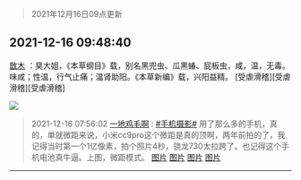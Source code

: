 > 2021年12月16日09点更新
<link rel="stylesheet" href="https://cdn.jsdelivr.net/gh/taotie6/sampleJSON@main/css/photo_show.css">
<meta name="referrer" content="no-referrer" />


 ## 2021-12-16 09:48:40 

 [㪚木](https://www.coolapk.com/feed/32158551?shareKey=YjU5OTE5OTY1OGYyNjFiYTliMDU~) ：臭大姐，《本草纲目》载，别名黑兜虫、瓜黑蝽、屁板虫，咸，温，无毒。味咸；性温，行气止痛；温肾助阳。《本草新编》载，兴阳益精。
[受虐滑稽][受虐滑稽][受虐滑稽] 

<div class="album">
<img class="img-item" src="http://image.coolapk.com/feed/2021/1216/09/1081091_a4269239_9314_6162_34@562x561.gif" />
</div>

> 2021-12-16 07:56:02 
> [一地鸡毛啊](https://www.coolapk.com/feed/32156999?shareKey=N2NkODRmMmYxMjkyNjFiYTliMDU~) : <a class="feed-link-tag" href="/t/手机摄影?type=0">#手机摄影#</a> 用了那么多的手机，真的，单就微距来说，小米cc9pro这个微距是真的顶啊，两年前拍的了，我记得当时第一个1亿像素，拍个照片4秒，骁龙730太拉跨了。也记得这个手机电池真牛逼。上图，微距模式。 
[图片](http://image.coolapk.com/feed/2021/1216/07/1903548_1334b6fc_2560_0982_720@1800x2400.jpeg)
[图片](http://image.coolapk.com/feed/2021/1216/07/1903548_6fc54264_2560_0993_989@1800x2400.jpeg)
[图片](http://image.coolapk.com/feed/2021/1216/07/1903548_ff2c7f23_2560_1002_561@1800x2400.jpeg)
[图片](http://image.coolapk.com/feed/2021/1216/07/1903548_98f19b00_2560_1005_98@1800x2400.jpeg)

 ------- 

